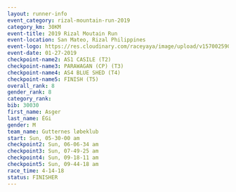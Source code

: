 ```yaml
---
layout: runner-info 
event_category: rizal-mountain-run-2019 
category_km: 30KM 
event-title: 2019 Rizal Moutain Run 
event-location: San Mateo, Rizal Philippines 
event-logo: https://res.cloudinary.com/raceyaya/image/upload/v1570025909/logo/rizal-mountain_gkfete.jpg 
event-date: 01-27-2019 
checkpoint-name2: AS1 CASILE (T2) 
checkpoint-name3: PARAWAGAN (CP) (T3) 
checkpoint-name4: AS4 BLUE SHED (T4) 
checkpoint-name5: FINISH (T5) 
overall_rank: 8
gender_rank: 8
category_rank: 
bib: 30030
first_name: Asger
last_name: ÉGi
gender: M
team_name: Gutternes løbeklub
start: Sun, 05-30-00 am
checkpoint2: Sun, 06-06-34 am
checkpoint3: Sun, 07-49-25 am
checkpoint4: Sun, 09-18-11 am
checkpoint5: Sun, 09-44-18 am
race_time: 4-14-18
status: FINISHER
---
```

